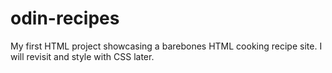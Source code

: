 # odin-recipes
My first HTML project showcasing a barebones HTML cooking recipe site. I will revisit and style with CSS later.
